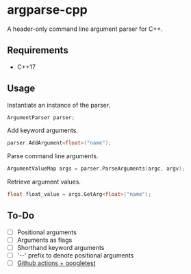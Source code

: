 # argparse-cpp

A header-only command line argument parser for C++.

## Requirements

- C++17

## Usage

Instantiate an instance of the parser.

```cpp
ArgumentParser parser;
```

Add keyword arguments.

```cpp
parser.AddArgument<float>("name");
```

Parse command line arguments.

```cpp
ArgumentValueMap args = parser.ParseArguments(argc, argv);
```

Retrieve argument values.

```cpp
float float_value = args.GetArg<float>("name");
```

## To-Do

- [ ] Positional arguments
- [ ] Arguments as flags
- [ ] Shorthand keyword arguments
- [ ] '--' prefix to denote positional arguments
- [ ] [Github actions + googletest](https://github.com/bastianhjaeger/github_actions_gtest_example)
